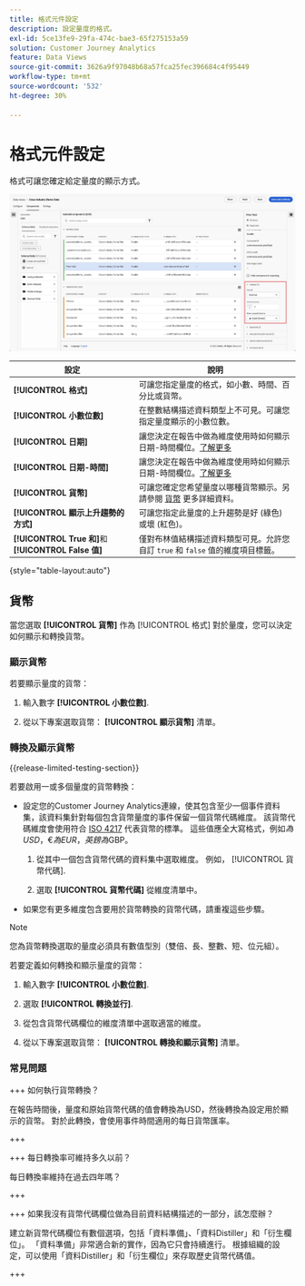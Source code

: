 ```yaml
---
title: 格式元件設定
description: 設定量度的格式。
exl-id: 5ce13fe9-29fa-474c-bae3-65f275153a59
solution: Customer Journey Analytics
feature: Data Views
source-git-commit: 3626a9f97048b68a57fca25fec396684c4f95449
workflow-type: tm+mt
source-wordcount: '532'
ht-degree: 30%

---
```


# 格式元件設定

格式可讓您確定給定量度的顯示方式。

![格式設定](../assets/format-settings.png)

| 設定 | 說明 |
| --- | --- |
| **[!UICONTROL 格式]** | 可讓您指定量度的格式，如小數、時間、百分比或貨幣。 |
| **[!UICONTROL 小數位數]** | 在整數結構描述資料類型上不可見。可讓您指定量度顯示的小數位數。 |
| **[!UICONTROL 日期]** | 讓您決定在報告中做為維度使用時如何顯示日期-時間欄位。[了解更多](../../use-cases/data-views/data-views-usecases.md#date-and-date-time-use-cases) |
| **[!UICONTROL 日期-時間]** | 讓您決定在報告中做為維度使用時如何顯示日期-時間欄位。[了解更多](../../use-cases/data-views/data-views-usecases.md#date-and-date-time-use-cases) |
| **[!UICONTROL 貨幣]** | 可讓您確定您希望量度以哪種貨幣顯示。另請參閱 [貨幣](#currency) 更多詳細資料。 |
| **[!UICONTROL 顯示上升趨勢的方式]** | 可讓您指定此量度的上升趨勢是好 (綠色) 或壞 (紅色)。 |
| **[!UICONTROL True 和]**&#x200B;和 **[!UICONTROL False 值]** | 僅對布林值結構描述資料類型可見。允許您自訂 `true` 和 `false` 值的維度項目標籤。 |

{style="table-layout:auto"}


## 貨幣

當您選取 **[!UICONTROL 貨幣]** 作為 [!UICONTROL 格式] 對於量度，您可以決定如何顯示和轉換貨幣。

### 顯示貨幣

若要顯示量度的貨幣：

1. 輸入數字 **[!UICONTROL 小數位數]**.

1. 從以下專案選取貨幣： **[!UICONTROL 顯示貨幣]** 清單。


### 轉換及顯示貨幣

{{release-limited-testing-section}}

若要啟用一或多個量度的貨幣轉換：

- 設定您的Customer Journey Analytics連線，使其包含至少一個事件資料集，該資料集針對每個包含貨幣量度的事件保留一個貨幣代碼維度。 該貨幣代碼維度會使用符合 [ISO 4217](https://www.iso.org/iso-4217-currency-codes.html) 代表貨幣的標準。 這些值應全大寫格式，例如$為USD，€為EUR，英鎊為$GBP。

   1. 從其中一個包含貨幣代碼的資料集中選取維度。 例如， [!UICONTROL 貨幣代碼].

   1. 選取 **[!UICONTROL 貨幣代碼]** 從維度清單中。

- 如果您有更多維度包含要用於貨幣轉換的貨幣代碼，請重複這些步驟。

>[!NOTE]
>
>您為貨幣轉換選取的量度必須具有數值型別（雙倍、長、整數、短、位元組）。


若要定義如何轉換和顯示量度的貨幣：

1. 輸入數字 **[!UICONTROL 小數位數]**.

1. 選取 **[!UICONTROL 轉換並行]**.

1. 從包含貨幣代碼欄位的維度清單中選取適當的維度。

1. 從以下專案選取貨幣： **[!UICONTROL 轉換和顯示貨幣]** 清單。

### 常見問題

+++ 如何執行貨幣轉換？

在報告時間後，量度和原始貨幣代碼的值會轉換為USD，然後轉換為設定用於顯示的貨幣。 對於此轉換，會使用事件時間適用的每日貨幣匯率。

+++


+++ 每日轉換率可維持多久以前？

每日轉換率維持在過去四年嗎？

+++


+++ 如果我沒有貨幣代碼欄位做為目前資料結構描述的一部分，該怎麼辦？

建立新貨幣代碼欄位有數個選項，包括「資料準備」、「資料Distiller」和「衍生欄位」。 「資料準備」非常適合新的實作，因為它只會持續進行。 根據組織的設定，可以使用「資料Distiller」和「衍生欄位」來存取歷史貨幣代碼值。

+++

